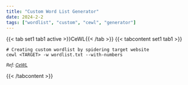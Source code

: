 ```yaml
---
title: "Custom Word List Generator"
date: 2024-2-2
tags: ["wordlist", "custom", "cewl", "generator"]
---
```


{{< tab set1 tab1 active >}}CeWL{{< /tab >}}
{{< tabcontent set1 tab1 >}}

```console
# Creating custom wordlist by spidering target website
cewl <TARGET> -w wordlist.txt --with-numbers
```

<small>*Ref: [CeWL](https://github.com/digininja/CeWL)*</small>

{{< /tabcontent >}}
